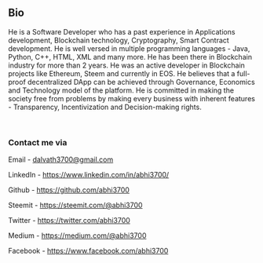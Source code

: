 ## Bio
He is a Software Developer who has a past experience in Applications development, Blockchain technology, Cryptography, Smart Contract development. He is well versed in multiple programming languages - Java, Python, C++, HTML, XML and many more. He has been there in Blockchain industry for more than 2 years. He was an active developer in Blockchain projects like Ethereum, Steem and currently in EOS. He believes that a full-proof decentralized DApp can be achieved through Governance, Economics and Technology model of the platform. He is committed in making the society free from problems by making every business with inherent features - Transparency, Incentivization and Decision-making rights.

<br/>

### Contact me via
Email - dalvath3700@gmail.com

LinkedIn - https://www.linkedin.com/in/abhi3700/

Github - https://github.com/abhi3700

Steemit - https://steemit.com/@abhi3700

Twitter - https://twitter.com/abhi3700

Medium - https://medium.com/@abhi3700

Facebook - https://www.facebook.com/abhi3700




